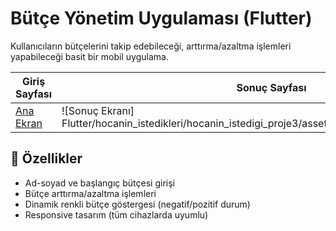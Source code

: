 # Bütçe Yönetim Uygulaması (Flutter)

Kullanıcıların bütçelerini takip edebileceği, arttırma/azaltma işlemleri yapabileceği basit bir mobil uygulama.

| Giriş Sayfası | Sonuç Sayfası |
|--------------|--------------|
| [Ana Ekran](    Flutter/hocanin_istedikleri/hocanin_istedigi_proje3/assets/screenshots/ana_sayfa.png) | ![Sonuç Ekranı]    Flutter/hocanin_istedikleri/hocanin_istedigi_proje3/assets/screenshots/sonuc_sayfa.png)  |

## 🌟 Özellikler
- Ad-soyad ve başlangıç bütçesi girişi
- Bütçe arttırma/azaltma işlemleri
- Dinamik renkli bütçe göstergesi (negatif/pozitif durum)
- Responsive tasarım (tüm cihazlarda uyumlu)

